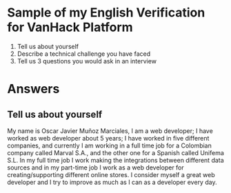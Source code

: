 # Sample of my English Verification for VanHack Platform

1. Tell us about yourself
2. Describe a technical challenge you have faced
3. Tell us 3 questions you would ask in an interview

# Answers

## Tell us about yourself

My name is Oscar Javier Muñoz Marciales, I am a web developer; I have worked as web developer about 5 years; I have worked in five different companies, and currently I am working in a full time job for a Colombian company called Marval S.A., and the other one for a Spanish called Unifema S.L. In my full time job I work making the integrations between different data sources and in my part-time job I work as a web developer for creating/supporting different online stores. 
I consider myself a great web developer and I try to improve as much as I can as a developer every day. 

